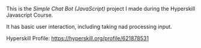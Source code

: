 ﻿This is the *Simple Chat Bot (JavaScript)* project I made during the Hyperskill Javascript Course.

It has basic user interaction, including taking nad processing input.

Hyperskill Profile: https://hyperskill.org/profile/621878531